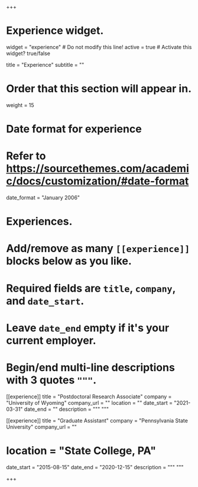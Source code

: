 +++
# Experience widget.
widget = "experience"  # Do not modify this line!
active = true  # Activate this widget? true/false

title = "Experience"
subtitle = ""

# Order that this section will appear in.
weight = 15

# Date format for experience
#   Refer to https://sourcethemes.com/academic/docs/customization/#date-format
date_format = "January 2006"

# Experiences.
#   Add/remove as many `[[experience]]` blocks below as you like.
#   Required fields are `title`, `company`, and `date_start`.
#   Leave `date_end` empty if it's your current employer.
#   Begin/end multi-line descriptions with 3 quotes `"""`.

[[experience]]
  title = "Postdoctoral Research Associate"
  company = "University of Wyoming"
  company_url = ""
  location = ""
  date_start = "2021-03-31"
  date_end = ""
  description = """
  """

[[experience]]
  title = "Graduate Assistant"
  company = "Pennsylvania State University"
  company_url = ""
# location = "State College, PA"
  date_start = "2015-08-15"
  date_end = "2020-12-15"
  description = """
  """

+++
